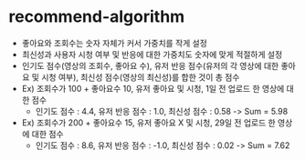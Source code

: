 # recommend-algorithm
- 좋아요와 조회수는 숫자 자체가 커서 가중치를 작게 설정
- 최신성과 사용자 시청 여부 및 반응에 대한 가중치도 숫자에 맞게 적절하게 설정
- 인기도 점수(영상의 조회수, 좋아요 수), 유저 반응 점수(유저의 각 영상에 대한 좋아요 및 시청 여부), 최신성 점수(영상의 최신성)를 합한 것이 총 점수
- Ex) 조회수가 100 + 좋아요수 10, 유저 좋아요 및 시청, 1일 전 업로드 한 영상에 대한 점수
  - 인기도 점수 : 4.4, 유저 반응 점수 : 1.0, 최신성 점수 : 0.58 -> Sum = 5.98
- Ex) 조회수가 200 + 좋아요수 15, 유저 좋아요 X 및 시청, 29일 전 업로드 한 영상에 대한 점수
  - 인기도 점수 : 8.6, 유저 반응 점수 : -1.0, 최신성 점수 : 0.02 -> Sum = 7.62
